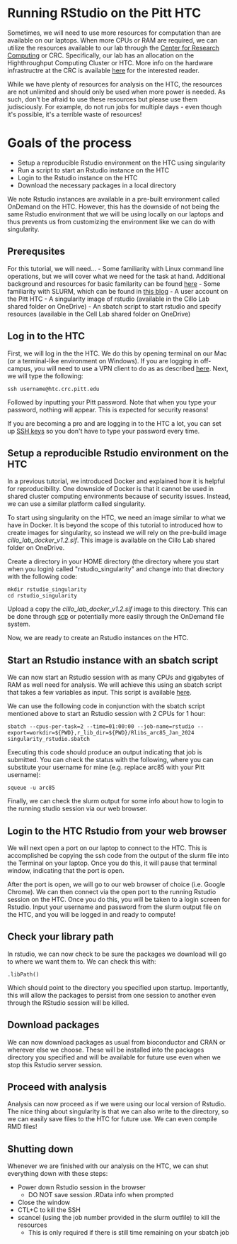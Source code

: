 # Running RStudio on the Pitt HTC

Sometimes, we will need to use more resources for computation than are available on our laptops. When more CPUs or RAM are required, we can utilize the resources available to our lab through the [Center for Research Computing](https://crc.pitt.edu/resources/computing-hardware) or CRC. Specifically, our lab has an allocation on the Highthroughput Computing Cluster or HTC. More info on the hardware infrastructre at the CRC is available [here](https://crc.pitt.edu/resources/computing-hardware) for the interested reader.

While we have plenty of resources for analysis on the HTC, the resources are not unlimited and should only be used when more power is needed. As such, don't be afraid to use these resources but please use them judisciously. For example, do not run jobs for multiple days - even though it's possible, it's a terrible waste of resources!

# Goals of the process 
- Setup a reproducible Rstudio environment on the HTC using singularity
- Run a script to start an Rstudio instance on the HTC
- Login to the Rstudio instance on the HTC 
- Download the necessary packages in a local directory

We note Rstudio instances are available in a pre-built environment called OnDemand on the HTC. However, this has the downside of not being the same Rstudio environment that we will be using locally on our laptops and thus prevents us from customizing the environment like we can do with singularity. 

## Prerequsites 
For this tutorial, we will need...
    - Some familiarity with Linux command line operations, but we will cover what we need for the task at hand. Additional background and resources for basic familarity can be found [here](https://crc.pitt.edu/linux)
    - Some familiarity with SLURM, which can be found in [this blog](https://blog.ronin.cloud/slurm-intro/)
    - A user account on the Pitt HTC
    - A singularity image of rstudio (available in the Cillo Lab shared folder on OneDrive)
    - An sbatch script to start rstudio and specify resources (available in the Cell Lab shared folder on OneDrive)

## Log in to the HTC 
First, we will log in the the HTC. We do this by opening terminal on our Mac (or a terminal-like environment on Windows). If you are logging in off-campus, you will need to use a VPN client to do as as described [here](https://services.pitt.edu/TDClient/33/Portal/KB/ArticleDet?ID=293). Next, we will type the following: 

```tpl
ssh username@htc.crc.pitt.edu
```

Followed by inputting your Pitt password. Note that when you type your password, nothing will appear. This is expected for security reasons!

If you are becoming a pro and are logging in to the HTC a lot, you can set up [SSH keys](https://goteleport.com/blog/how-to-set-up-ssh-keys/) so you don't have to type your password every time.

## Setup a reproducible Rstudio environment on the HTC 
In a previous tutorial, we introduced Docker and explained how it is helpful for reproducibility. One downside of Docker is that it cannot be used in shared cluster computing environments because of security issues. Instead, we can use a similar platform called singularity. 

To start using singularity on the HTC, we need an image similar to what we have in Docker. It is beyond the scope of this tutorial to introduced how to create images for singularity, so instead we will rely on the pre-build image *cillo_lab_docker_v1.2.sif*. This image is available on the Cillo Lab shared folder on OneDrive.

Create a directory in your HOME directory (the directory where you start when you login) called "rstudio_singularity" and change into that directory with the following code:

```tpl
mkdir rstudio_singularity
cd rstudio_singularity
```

Upload a copy the *cillo_lab_docker_v1.2.sif* image to this directory. This can be done through [scp](https://www.linode.com/docs/guides/how-to-use-scp/) or potentially more easily through the OnDemand file system. 

Now, we are ready to create an Rstudio instances on the HTC.

## Start an Rstudio instance with an sbatch script
We can now start an Rstudio session with as many CPUs and gigabytes of RAM as well need for analysis. We will achieve this using an sbatch script that takes a few variables as input. This script is available [here](path/to/script).

We can use the following code in conjunction with the sbatch script mentioned above to start an Rstudio session with 2 CPUs for 1 hour:

```tpl
sbatch --cpus-per-task=2 --time=01:00:00 --job-name=rstudio --export=workdir=${PWD},r_lib_dir=${PWD}/Rlibs_arc85_Jan_2024 singularity_rstudio.sbatch
```

Executing this code should produce an output indicating that job is submitted. You can check the status with the following, where you can substitute your username for mine (e.g. replace arc85 with your Pitt username):

```tpl
squeue -u arc85
```

Finally, we can check the slurm output for some info about how to login to the running studio session via our web browser.


## Login to the HTC Rstudio from your web browser 

We will next open a port on our laptop to connect to the HTC. This is accomplished be copying the ssh code from the output of the slurm file into the Terminal on your laptop. Once you do this, it will pause that terminal window, indicating that the port is open. 

After the port is open, we will go to our web browser of choice (i.e. Google Chrome). We can then connect via the open port to the running Rstudio session on the HTC. Once you do this, you will be taken to a login screen for Rstudio. Input your username and password from the slurm output file on the HTC, and you will be logged in and ready to compute!

## Check your library path 

In rstudio, we can now check to be sure the packages we download will go to where we want them to. We can check this with:

```tpl
.libPath()
```

Which should point to the directory you specified upon startup. Importantly, this will allow the packages to persist from one session to another even through the RStudio session will be killed.

## Download packages

We can now download packages as usual from bioconductor and CRAN or wherever else we choose. These will be installed into the packages directory you specified and will be available for future use even when we stop this Rstudio server session.

## Proceed with analysis

Analysis can now proceed as if we were using our local version of Rstudio. The nice thing about singularity is that we can also write to the directory, so we can easily save files to the HTC for future use. We can even compile RMD files!

## Shutting down 

Whenever we are finished with our analysis on the HTC, we can shut everything down with these steps: 

- Power down Rstudio session in the browser
    - DO NOT save session .RData info when prompted
- Close the window
- CTL+C to kill the SSH 
- scancel (using the job number provided in the slurm outfile) to kill the resources
    - This is only required if there is still time remaining on your sbatch job